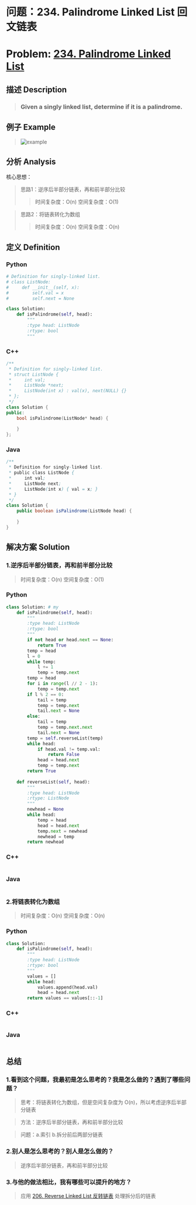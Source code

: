 
# 问题：234. Palindrome Linked List 回文链表
# Problem: [234. Palindrome Linked List](https://leetcode.com/problems/palindrome-linked-list/description/)

## 描述 Description
> ### Given a singly linked list, determine if it is a palindrome.

## 例子 Example

> ![example](https://github.com/Decalogue/AlgorithmMap/blob/master/img/leetcode/234.png "example")

## 分析 Analysis

核心思想：
> 思路1：逆序后半部分链表，再和前半部分比较
>> 时间复杂度：O(n)
>> 空间复杂度：O(1)

> 思路2：将链表转化为数组
>> 时间复杂度：O(n)
>> 空间复杂度：O(n)

## 定义 Definition

### Python


```python
# Definition for singly-linked list.
# class ListNode:
#     def __init__(self, x):
#         self.val = x
#         self.next = None

class Solution:
    def isPalindrome(self, head):
        """
        :type head: ListNode
        :rtype: bool
        """
```

### C++

```c++
/**
 * Definition for singly-linked list.
 * struct ListNode {
 *     int val;
 *     ListNode *next;
 *     ListNode(int x) : val(x), next(NULL) {}
 * };
 */
class Solution {
public:
    bool isPalindrome(ListNode* head) {
        
    }
};
```

### Java

```java
/**
 * Definition for singly-linked list.
 * public class ListNode {
 *     int val;
 *     ListNode next;
 *     ListNode(int x) { val = x; }
 * }
 */
class Solution {
    public boolean isPalindrome(ListNode head) {
        
    }
}
```

## 解决方案 Solution

### 1.逆序后半部分链表，再和前半部分比较

> 时间复杂度：O(n)
> 空间复杂度：O(1)

### Python


```python
class Solution: # my
    def isPalindrome(self, head):
        """
        :type head: ListNode
        :rtype: bool
        """
        if not head or head.next == None:
            return True
        temp = head
        l = 0
        while temp:
            l += 1
            temp = temp.next
        temp = head
        for i in range(l // 2 - 1):
            temp = temp.next
        if l % 2 == 0:
            tail = temp
            temp = temp.next
            tail.next = None
        else:
            tail = temp
            temp = temp.next.next
            tail.next = None
        temp = self.reverseList(temp)
        while head:
            if head.val != temp.val:
                return False
            head = head.next
            temp = temp.next
        return True
        
    def reverseList(self, head):
        """
        :type head: ListNode
        :rtype: ListNode
        """
        newhead = None
        while head:
            temp = head
            head = head.next
            temp.next = newhead
            newhead = temp
        return newhead
```

### C++

```c++

```

### Java

```java

```

### 2.将链表转化为数组

> 时间复杂度：O(n)
> 空间复杂度：O(n)

### Python


```python
class Solution:
    def isPalindrome(self, head):
        """
        :type head: ListNode
        :rtype: bool
        """
        values = []
        while head:
            values.append(head.val)
            head = head.next
        return values == values[::-1]
```

### C++

```c++

```

### Java

```Java

```

## 总结

### 1.看到这个问题，我最初是怎么思考的？我是怎么做的？遇到了哪些问题？
> 思考：将链表转化为数组，但是空间复杂度为 O(n)，所以考虑逆序后半部分链表

> 方法：逆序后半部分链表，再和前半部分比较

> 问题：a.索引 b.拆分前后两部分链表

### 2.别人是怎么思考的？别人是怎么做的？
> 逆序后半部分链表，再和前半部分比较

### 3.与他的做法相比，我有哪些可以提升的地方？
> 应用 [206. Reverse Linked List 反转链表](https://github.com/Decalogue/AlgorithmMap/blob/master/leetcode/206.md) 处理拆分后的链表


```python

```
